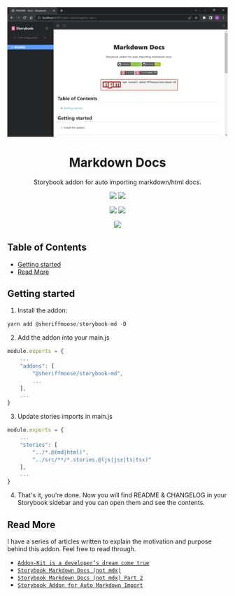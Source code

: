 <title>Introduction</title>

<div align="center">

<img src="https://github.com/sheriffMoose/storybook-md/blob/main/demo.png?raw=true"  />

<h1>Markdown Docs</h1>
<p>Storybook addon for auto importing markdown/html docs.</p>

[![][img.release]][link.release]
[![][img.license]][link.license]

[![][img.npm]][link.npm]
[![][img.storybook]][link.npm]

[![][img.banner]][link.npm]
</div>

<h2>Table of Contents</h2>

- [Getting started](#getting-started)
- [Read More](#read-more)

## Getting started

1. Install the addon:

```js
yarn add @sheriffmoose/storybook-md -D
```

2. Add the addon into your main.js

```js
module.exports = {
    ...
    "addons": [
        "@sheriffmoose/storybook-md",
        ...
    ],
    ...
}
```

3. Update stories imports in main.js

```js
module.exports = {
    ...
    "stories": [
        "../*.@(md|html)",
        "../src/**/*.stories.@(js|jsx|ts|tsx)"
    ],
    ...
}
```

4. That's it, you're done. Now you will find README & CHANGELOG in your Storybook sidebar and you can open them and see the contents.




## Read More

I have a series of articles written to explain the motivation and purpose behind this addon. Feel free to read through.

* [`Addon-Kit is a developer’s dream come true`](https://sheriffmoose.medium.com/storybook-addon-kit-is-a-developers-dream-come-true-65ab254970d5)
* [`Storybook Markdown Docs (not mdx)`](https://sheriffmoose.medium.com/storybook-markdown-docs-not-mdx-cfa25632ebfc)
* [`Storybook Markdown Docs (not mdx) Part 2`](https://sheriffmoose.medium.com/storybook-markdown-docs-not-mdx-part-2-757463fcad84)
* [`Storybook Addon for Auto Markdown Import`](https://sheriffmoose.medium.com/storybook-addon-for-auto-markdown-import-74f58b6d9c5c)













[img.release]:
https://img.shields.io/github/actions/workflow/status/sheriffMoose/storybook-md/release.yml?logo=github&label=release
[img.license]:
https://img.shields.io/github/license/sheriffMoose/storybook-md?logo=github
[img.npm]:
https://img.shields.io/npm/v/@sheriffmoose/storybook-md?logo=npm&logoColor=white&labelColor=CB3837&color=grey&label=
[img.storybook]:
https://img.shields.io/npm/dependency-version/@sheriffmoose/storybook-md/dev/storybook?logo=storybook&logoColor=white&labelColor=FF4785&color=grey&label=
[img.banner]:
https://nodei.co/npm/@sheriffmoose/storybook-md.png

[link.release]:
https://github.com/sheriffMoose/storybook-md/actions/workflows/release.yml
[link.license]:
https://github.com/sheriffMoose/storybook-md/blob/main/LICENSE
[link.npm]:
https://npmjs.org/package/@sheriffmoose/storybook-md